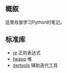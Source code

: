 ## 概叙
这里存放学习Python的笔记。

## 标准库

+ [re](./re.md) 正则表达式 
+ [heapq](./heapq.md) 堆
+ [itertools](./itertools.md) 辅助迭代工具
